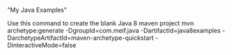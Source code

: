 "My Java Examples" 

Use this command to create the blank Java 8 maven project
mvn archetype:generate -DgroupId=com.meif.java -DartifactId=java8examples -DarchetypeArtifactId=maven-archetype-quickstart -DinteractiveMode=false
